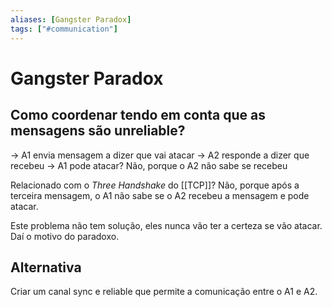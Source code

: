 ```yaml
---
aliases: [Gangster Paradox]
tags: ["#communication"]
---
```


# Gangster Paradox
## Como coordenar tendo em conta que as mensagens são unreliable? 
→ A1 envia mensagem a dizer que vai atacar
→ A2 responde a dizer que recebeu
→ A1 pode atacar? Não, porque o A2 não sabe se recebeu

Relacionado com o *Three Handshake* do [[TCP]]? 
	Não, porque após a terceira mensagem, o A1 não sabe se o A2 recebeu a mensagem e pode atacar.

Este problema não tem solução, eles nunca vão ter a certeza se vão atacar. Daí o motivo do paradoxo.

## Alternativa
Criar um canal sync e reliable que permite a comunicação entre o A1 e A2.